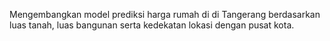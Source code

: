 Mengembangkan model prediksi harga rumah di di Tangerang berdasarkan luas tanah, luas bangunan serta kedekatan lokasi dengan pusat kota. 
